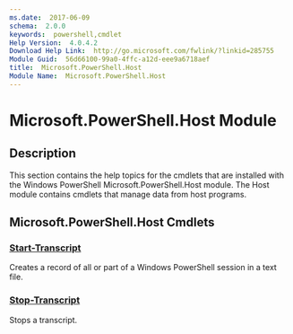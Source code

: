 ```yaml
---
ms.date:  2017-06-09
schema:  2.0.0
keywords:  powershell,cmdlet
Help Version:  4.0.4.2
Download Help Link:  http://go.microsoft.com/fwlink/?linkid=285755
Module Guid:  56d66100-99a0-4ffc-a12d-eee9a6718aef
title:  Microsoft.PowerShell.Host
Module Name:  Microsoft.PowerShell.Host
---
```


# Microsoft.PowerShell.Host Module
## Description
This section contains the help topics for the cmdlets that are installed with the Windows PowerShell Microsoft.PowerShell.Host module. The Host module contains cmdlets that manage data from host programs.

## Microsoft.PowerShell.Host Cmdlets
### [Start-Transcript](Start-Transcript.md)
Creates a record of all or part of a Windows PowerShell session in a text file.


### [Stop-Transcript](Stop-Transcript.md)
Stops a transcript.

